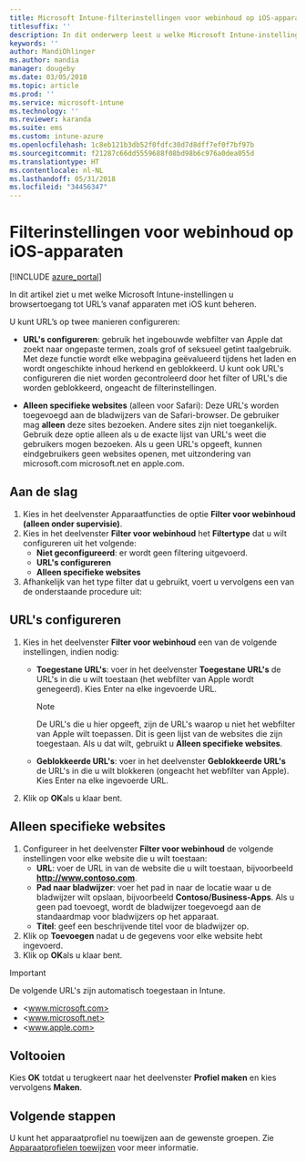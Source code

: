 ```yaml
---
title: Microsoft Intune-filterinstellingen voor webinhoud op iOS-apparaten
titlesuffix: ''
description: In dit onderwerp leest u welke Microsoft Intune-instellingen u gebruikt om toegang tot websites toe te staan of te blokkeren vanaf apparaten met iOS.
keywords: ''
author: MandiOhlinger
ms.author: mandia
manager: dougeby
ms.date: 03/05/2018
ms.topic: article
ms.prod: ''
ms.service: microsoft-intune
ms.technology: ''
ms.reviewer: karanda
ms.suite: ems
ms.custom: intune-azure
ms.openlocfilehash: 1c8eb121b3db52f0fdfc30d7d8dff7ef0f7bf97b
ms.sourcegitcommit: f21287c66dd5559688f08bd98b6c976a0dea055d
ms.translationtype: HT
ms.contentlocale: nl-NL
ms.lasthandoff: 05/31/2018
ms.locfileid: "34456347"
---
```

# <a name="web-content-filter-settings-for-ios-devices"></a>Filterinstellingen voor webinhoud op iOS-apparaten

[!INCLUDE [azure_portal](./includes/azure_portal.md)]

In dit artikel ziet u met welke Microsoft Intune-instellingen u browsertoegang tot URL’s vanaf apparaten met iOS kunt beheren.

U kunt URL’s op twee manieren configureren:

- **URL's configureren**: gebruik het ingebouwde webfilter van Apple dat zoekt naar ongepaste termen, zoals grof of seksueel getint taalgebruik. Met deze functie wordt elke webpagina geëvalueerd tijdens het laden en wordt ongeschikte inhoud herkend en geblokkeerd. U kunt ook URL's configureren die niet worden gecontroleerd door het filter of URL's die worden geblokkeerd, ongeacht de filterinstellingen.

- **Alleen specifieke websites** (alleen voor Safari): Deze URL's worden toegevoegd aan de bladwijzers van de Safari-browser. De gebruiker mag **alleen** deze sites bezoeken. Andere sites zijn niet toegankelijk. Gebruik deze optie alleen als u de exacte lijst van URL's weet die gebruikers mogen bezoeken.
Als u geen URL's opgeeft, kunnen eindgebruikers geen websites openen, met uitzondering van microsoft.com microsoft.net en apple.com.

## <a name="get-started"></a>Aan de slag

1. Kies in het deelvenster Apparaatfuncties de optie **Filter voor webinhoud (alleen onder supervisie)**.
2. Kies in het deelvenster **Filter voor webinhoud** het **Filtertype** dat u wilt configureren uit het volgende:
    - **Niet geconfigureerd**: er wordt geen filtering uitgevoerd.
    - **URL's configureren**
    - **Alleen specifieke websites**
3. Afhankelijk van het type filter dat u gebruikt, voert u vervolgens een van de onderstaande procedure uit:


## <a name="configure-urls"></a>URL's configureren

1. Kies in het deelvenster **Filter voor webinhoud** een van de volgende instellingen, indien nodig:
   - **Toegestane URL's**: voer in het deelvenster **Toegestane URL's** de URL's in die u wilt toestaan (het webfilter van Apple wordt genegeerd). Kies Enter na elke ingevoerde URL.
     > [!NOTE]
     > De URL's die u hier opgeeft, zijn de URL's waarop u niet het webfilter van Apple wilt toepassen. Dit is geen lijst van de websites die zijn toegestaan. Als u dat wilt, gebruikt u **Alleen specifieke websites**.

   - **Geblokkeerde URL's**: voer in het deelvenster **Geblokkeerde URL's** de URL's in die u wilt blokkeren (ongeacht het webfilter van Apple). Kies Enter na elke ingevoerde URL.
2. Klik op **OK**als u klaar bent.


## <a name="specific-websites-only"></a>Alleen specifieke websites

1. Configureer in het deelvenster **Filter voor webinhoud** de volgende instellingen voor elke website die u wilt toestaan:
    - **URL**: voer de URL in van de website die u wilt toestaan, bijvoorbeeld **http://www.contoso.com**.
    - **Pad naar bladwijzer**: voer het pad in naar de locatie waar u de bladwijzer wilt opslaan, bijvoorbeeld **Contoso/Business-Apps**. Als u geen pad toevoegt, wordt de bladwijzer toegevoegd aan de standaardmap voor bladwijzers op het apparaat.
    - **Titel**: geef een beschrijvende titel voor de bladwijzer op.
2. Klik op **Toevoegen** nadat u de gegevens voor elke website hebt ingevoerd.
3. Klik op **OK**als u klaar bent.

> [!IMPORTANT]
> De volgende URL's zijn automatisch toegestaan in Intune.
> - <www.microsoft.com>
> - <www.microsoft.net>
> - <www.apple.com>

## <a name="finish-up"></a>Voltooien

Kies **OK** totdat u terugkeert naar het deelvenster **Profiel maken** en kies vervolgens **Maken**.

## <a name="next-steps"></a>Volgende stappen

U kunt het apparaatprofiel nu toewijzen aan de gewenste groepen. Zie [Apparaatprofielen toewijzen](device-profile-assign.md) voor meer informatie.
